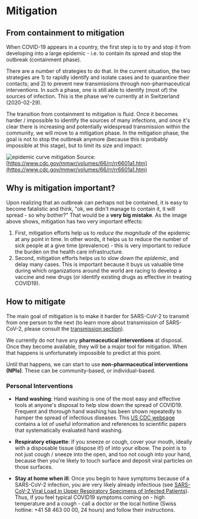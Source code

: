 # Mitigation

## From containment to mitigation
 When COVID-19 appears in a country, the first step is to try and stop it from developing into a large epidemic - i.e. to contain its spread and stop the outbreak (containment phase).

 There are a number of strategies to do that. In the current situation, the two strategies are 1) to rapidly identify and isolate cases and to quarantine their contacts; and 2) to prevent new transmissions through non-pharmaceutical interventions. In such a phase, one is still able to identify (most of) the sources of infection. This is the phase we're currently at in Switzerland (2020-02-29).

 The transition from containment to mitigation is fluid. Once it becomes harder / impossible to identify the sources of many infections, and once it's clear there is increasing and potentially widespread transmission within the community, we will move to a mitigation phase. In the mitigation phase, the goal is not to stop the outbreak anymore (because this is probably impossible at this stage), but to limit its size and impact:

 ![epidemic curve mitigation](/info/images/epidemic_curve_mitigation.png)
 Source: [https://www.cdc.gov/mmwr/volumes/66/rr/rr6601a1.htm](https://www.cdc.gov/mmwr/volumes/66/rr/rr6601a1.htm)

## Why is mitigation important?
 Upon realizing that an outbreak can perhaps not be contained, it is easy to become fatalistic and think, "ok, we didn't manage to contain it, it will spread - so why bother?" That would be a **very big mistake**. As the image above shows, mitigation has two very important effects:
 1. First, mitigation efforts help us to _reduce the magnitude_ of the epidemic at any point in time. In other words, it helps us to reduce the number of sick people at a give time (prevalence) - this is very important to reduce the burden on the health care infrastructure.
 2. Second, mitigation efforts helps us to _slow down the epidemic_, and delay many cases. This is important because it buys us valuable time during which organizations around the world are racing to develop a vaccine and new drugs (or identify existing drugs as effective in treating COVID19).

## How to mitigate
The main goal of mitigation is to make it harder for SARS-CoV-2 to transmit from one person to the next (to learn more about transmission of SARS-CoV-2, please consult the [transmission section](../transmission)).

We currently do not have any **pharmaceutical interventions** at disposal. Once they become available, they will be a major tool for mitigation. When that happens is unfortunately impossible to predict at this point.

Until that happens, we can start to use **non-pharmaceutical interventions (NPIs)**. These can be community-based, or individual-based.

### Personal Interventions
- __Hand washing__: Hand washing is one of the most easy and effective tools at anyone's disposal to help slow down the spread of COVID19. Frequent and _thorough_ hand washing has been shown repeatedly to hamper the spread of infectious diseases. This [US CDC webpage](https://www.cdc.gov/handwashing/why-handwashing.html) contains a lot of useful information and references to scientific papers that systematically evaluated hand washing.

- __Respiratory etiquette__: If you sneeze or cough, cover your mouth, ideally with a disposable tissue (dispose it!) of into your elbow. The point is to not just cough / sneeze into the open, and too not cough into your hand, because then you're likely to touch surface and deposit viral particles on those surfaces.

- __Stay at home when ill__: Once you begin to have symptoms because of a SARS-CoV-2 infection, you are very likely already infectious (see [SARS-CoV-2 Viral Load in Upper Respiratory Specimens of Infected Patients](https://www.nejm.org/doi/full/10.1056/NEJMc2001737)). Thus, if you feel typical COVID19 symptoms coming on - high temperature and a cough - call a doctor or the local hotline (Swiss hotline: +41 58 463 00 00, 24 hours) and follow their instructions.
